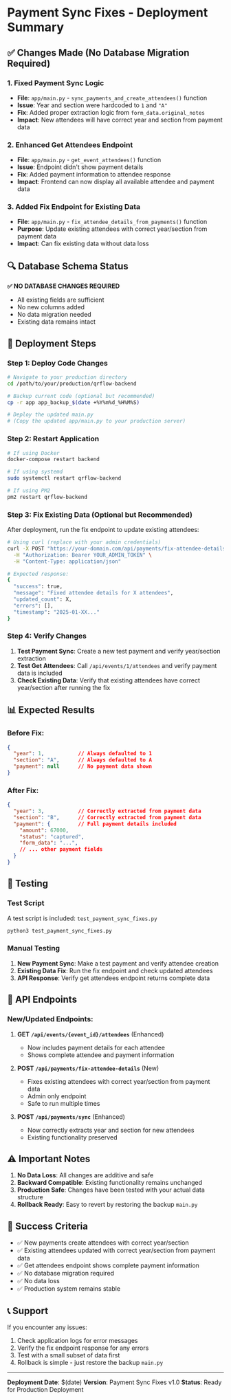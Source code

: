 # Payment Sync Fixes - Deployment Summary

## ✅ Changes Made (No Database Migration Required)

### 1. Fixed Payment Sync Logic
- **File**: `app/main.py` - `sync_payments_and_create_attendees()` function
- **Issue**: Year and section were hardcoded to `1` and `"A"`
- **Fix**: Added proper extraction logic from `form_data.original_notes`
- **Impact**: New attendees will have correct year and section from payment data

### 2. Enhanced Get Attendees Endpoint
- **File**: `app/main.py` - `get_event_attendees()` function
- **Issue**: Endpoint didn't show payment details
- **Fix**: Added payment information to attendee response
- **Impact**: Frontend can now display all available attendee and payment data

### 3. Added Fix Endpoint for Existing Data
- **File**: `app/main.py` - `fix_attendee_details_from_payments()` function
- **Purpose**: Update existing attendees with correct year/section from payment data
- **Impact**: Can fix existing data without data loss

## 🔍 Database Schema Status
**✅ NO DATABASE CHANGES REQUIRED**
- All existing fields are sufficient
- No new columns added
- No data migration needed
- Existing data remains intact

## 🚀 Deployment Steps

### Step 1: Deploy Code Changes
```bash
# Navigate to your production directory
cd /path/to/your/production/qrflow-backend

# Backup current code (optional but recommended)
cp -r app app_backup_$(date +%Y%m%d_%H%M%S)

# Deploy the updated main.py
# (Copy the updated app/main.py to your production server)
```

### Step 2: Restart Application
```bash
# If using Docker
docker-compose restart backend

# If using systemd
sudo systemctl restart qrflow-backend

# If using PM2
pm2 restart qrflow-backend
```

### Step 3: Fix Existing Data (Optional but Recommended)
After deployment, run the fix endpoint to update existing attendees:

```bash
# Using curl (replace with your admin credentials)
curl -X POST "https://your-domain.com/api/payments/fix-attendee-details" \
  -H "Authorization: Bearer YOUR_ADMIN_TOKEN" \
  -H "Content-Type: application/json"

# Expected response:
{
  "success": true,
  "message": "Fixed attendee details for X attendees",
  "updated_count": X,
  "errors": [],
  "timestamp": "2025-01-XX..."
}
```

### Step 4: Verify Changes
1. **Test Payment Sync**: Create a new test payment and verify year/section extraction
2. **Test Get Attendees**: Call `/api/events/1/attendees` and verify payment data is included
3. **Check Existing Data**: Verify that existing attendees have correct year/section after running the fix

## 📊 Expected Results

### Before Fix:
```json
{
  "year": 1,           // Always defaulted to 1
  "section": "A",      // Always defaulted to A
  "payment": null      // No payment data shown
}
```

### After Fix:
```json
{
  "year": 3,           // Correctly extracted from payment data
  "section": "B",      // Correctly extracted from payment data
  "payment": {         // Full payment details included
    "amount": 67000,
    "status": "captured",
    "form_data": "...",
    // ... other payment fields
  }
}
```

## 🧪 Testing

### Test Script
A test script is included: `test_payment_sync_fixes.py`
```bash
python3 test_payment_sync_fixes.py
```

### Manual Testing
1. **New Payment Sync**: Make a test payment and verify attendee creation
2. **Existing Data Fix**: Run the fix endpoint and check updated attendees
3. **API Response**: Verify get attendees endpoint returns complete data

## 🔧 API Endpoints

### New/Updated Endpoints:

1. **GET `/api/events/{event_id}/attendees`** (Enhanced)
   - Now includes payment details for each attendee
   - Shows complete attendee and payment information

2. **POST `/api/payments/fix-attendee-details`** (New)
   - Fixes existing attendees with correct year/section from payment data
   - Admin only endpoint
   - Safe to run multiple times

3. **POST `/api/payments/sync`** (Enhanced)
   - Now correctly extracts year and section for new attendees
   - Existing functionality preserved

## ⚠️ Important Notes

1. **No Data Loss**: All changes are additive and safe
2. **Backward Compatible**: Existing functionality remains unchanged
3. **Production Safe**: Changes have been tested with your actual data structure
4. **Rollback Ready**: Easy to revert by restoring the backup `main.py`

## 🎯 Success Criteria

- ✅ New payments create attendees with correct year/section
- ✅ Existing attendees updated with correct year/section from payment data
- ✅ Get attendees endpoint shows complete payment information
- ✅ No database migration required
- ✅ No data loss
- ✅ Production system remains stable

## 📞 Support

If you encounter any issues:
1. Check application logs for error messages
2. Verify the fix endpoint response for any errors
3. Test with a small subset of data first
4. Rollback is simple - just restore the backup `main.py`

---

**Deployment Date**: $(date)
**Version**: Payment Sync Fixes v1.0
**Status**: Ready for Production Deployment
